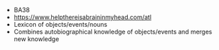 - BA38
- https://www.helpthereisabraininmyhead.com/atl
- Lexicon of objects/events/nouns
- Combines autobiographical knowledge of objects/events and merges new knowledge